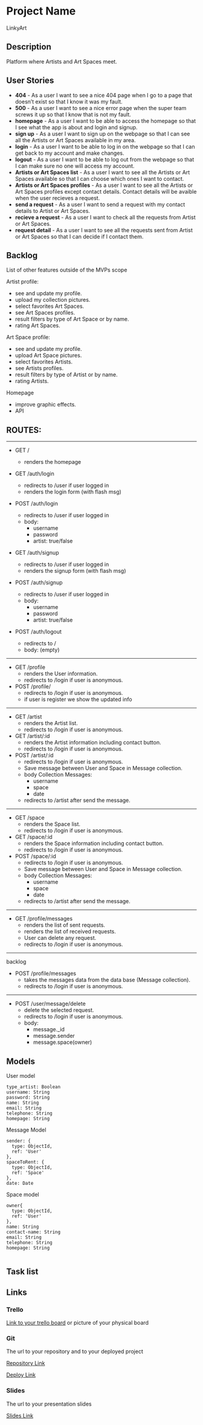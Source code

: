 # Project Name
LinkyArt
## Description

Platform where Artists and Art Spaces meet.
 
## User Stories

- **404** - As a user I want to see a nice 404 page when I go to a page that doesn’t exist so that I know it was my fault. 
- **500** - As a user I want to see a nice error page when the super team screws it up so that I know that is not my fault.
- **homepage** - As a user I want to be able to access the homepage so that I see what the app is about and login and signup.
- **sign up** - As a user I want to sign up on the webpage so that I can see all the Artists or Art Spaces available in my area.
- **login** - As a user I want to be able to log in on the webpage so that I can get back to my account and make changes.
- **logout** - As a user I want to be able to log out from the webpage so that I can make sure no one will access my account.
- **Artists or Art Spaces list** - As a user I want to see all the Artists or Art Spaces available so that I can choose which ones I want to contact.
- **Artists or Art Spaces profiles** - As a user I want to see all the Artists or Art Spaces profiles except contact details. Contact details will be avaible when the user recieves a request.
- **send a request** - As a user I want to send a request with my contact details to Artist or Art Spaces.
- **recieve a request** - As a user I want to check all the requests from Artist or Art Spaces.
- **request detail** - As a user I want to see all the requests sent from Artist or Art Spaces so that I can decide if I contact them.


## Backlog

List of other features outside of the MVPs scope

Artist profile:
- see and update my profile.
- upload my collection pictures.
- select favorites Art Spaces.
- see Art Spaces profiles.
- result filters by type of Art Space or by name.
- rating Art Spaces.
 
Art Space profile:
- see and update my profile.
- upload Art Space pictures.
- select favorites Artists.
- see Artists profiles.
- result filters by type of Artist or by name.
- rating Artists.


Homepage
- improve graphic effects.
- API


## ROUTES:
--------------------------------------------------------------
- GET / 
  - renders the homepage
- GET /auth/login
  - redirects to /user if user logged in
  - renders the login form (with flash msg)
- POST /auth/login
  - redirects to /user if user logged in
  - body:
    - username
    - password
    - artist: true/false
- GET /auth/signup
  - redirects to /user if user logged in
  - renders the signup form (with flash msg)
- POST /auth/signup
  - redirects to /user if user logged in
  - body:
    - username
    - password
    - artist: true/false

- POST /auth/logout
  - redirects to /
  - body: (empty)

-------------------------------------------
- GET /profile
  - renders the User information.
  - redirects to /login if user is anonymous.
- POST /profile/
  - redirects to /login if user is anonymous.
  - if user is register we show the updated info

-------------------------------------------
- GET /artist
  - renders the Artist list.
  - redirects to /login if user is anonymous.
- GET /artist/:id
  - renders the Artist information including contact button.
  - redirects to /login if user is anonymous.
- POST /artist/:id
  - redirects to /login if user is anonymous.
  - Save message between User and Space in Message collection.
  - body Collection Messages: 
    - username
    - space 
    - date
  - redirects to /artist after send the message.
--------------------------------------------------
- GET /space
  - renders the Space list.
  - redirects to /login if user is anonymous.
- GET /space/:id
  - renders the Space information including contact button.
  - redirects to /login if user is anonymous.
- POST /space/:id
  - redirects to /login if user is anonymous.
  - Save message between User and Space in Message collection.
  - body Collection Messages: 
    - username
    - space 
    - date
  - redirects to /artist after send the message.
-----------------------------------------------------
- GET /profile/messages
  - renders the list of sent requests.
  - renders the list of received requests.
  - User can delete any request.
  - redirects to /login if user is anonymous.
------------------------------------------------------
backlog
- POST /profile/messages
  - takes the messages data from the data base (Message collection). 
  - redirects to /login if user is anonymous.
---------------------------------------------------------
- POST /user/message/delete
  - delete the selected request. 
  - redirects to /login if user is anonymous.
  - body:
    - message._id
    - message.sender
    - message.space(owner)


## Models

User model
 
```
type_artist: Boolean
username: String
password: String
name: String
email: String
telephone: String
homepage: String

```

Message Model

```
sender: {
  type: ObjectId,
  ref: 'User'
},
spaceToRent: {
  type: ObjectId,
  ref: 'Space'
},
date: Date

```


Space model

```
owner{
  type: ObjectId,
  ref: 'User'
},
name: String
contact-name: String
email: String
telephone: String
homepage: String


```
## Task list


## Links

### Trello

[Link to your trello board](https://trello.com) or picture of your physical board

### Git

The url to your repository and to your deployed project

[Repository Link](https://github.com/esaujc/linkyart)

[Deploy Link](http://heroku.com)

### Slides

The url to your presentation slides

[Slides Link](http://slides.com)
